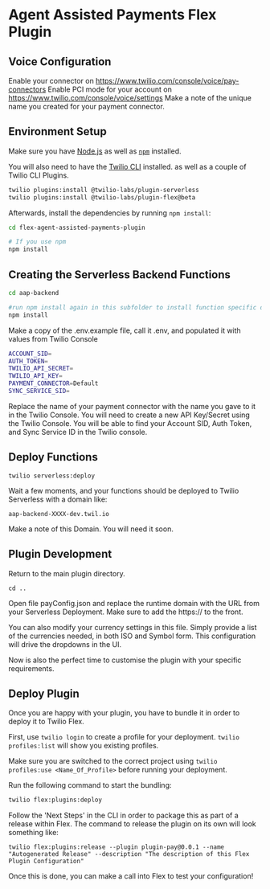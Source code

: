 # Agent Assisted Payments Flex Plugin

## Voice Configuration

Enable your <Pay /> connector on https://www.twilio.com/console/voice/pay-connectors
Enable PCI mode for your account on https://www.twilio.com/console/voice/settings
Make a note of the unique name you created for your payment connector.



## Environment Setup

Make sure you have [Node.js](https://nodejs.org) as well as [`npm`](https://npmjs.com) installed.

You will also need to have the [Twilio CLI](https://www.twilio.com/docs/twilio-cli/quickstart#install-twilio-cli) installed. as well as a couple of Twilio CLI Plugins.

```bash
twilio plugins:install @twilio-labs/plugin-serverless
twilio plugins:install @twilio-labs/plugin-flex@beta
```

Afterwards, install the dependencies by running `npm install`:


```bash
cd flex-agent-assisted-payments-plugin

# If you use npm
npm install
```

## Creating the Serverless Backend Functions
```bash
cd aap-backend

#run npm install again in this subfolder to install function specific dependancies
npm install


```

Make a copy of the .env.example file, call it .env, and populated it with values from Twilio Console

```bash
ACCOUNT_SID=
AUTH_TOKEN=
TWILIO_API_SECRET=
TWILIO_API_KEY=
PAYMENT_CONNECTOR=Default
SYNC_SERVICE_SID=
```

Replace the name of your payment connector with the name you gave to it in the Twilio Console. 
You will need to create a new API Key/Secret using the Twilio Console.
You will be able to find your Account SID, Auth Token, and Sync Service ID in the Twilio console. 

## Deploy Functions

`twilio serverless:deploy`

Wait a few moments, and your functions should be deployed to Twilio Serverless with a domain like:

`aap-backend-XXXX-dev.twil.io`

Make a note of this Domain. You will need it soon.


## Plugin Development

Return to the main plugin directory. 

`cd ..` 

Open file payConfig.json and replace the runtime domain with the URL from your Serverless Deployment. Make sure to add the https:// to the front. 

You can also modify your currency settings in this file. Simply provide a list of the currencies needed, in both ISO and Symbol form. This configuration will drive the dropdowns in the UI. 

Now is also the perfect time to customise the plugin with your specific requirements.

## Deploy Plugin

Once you are happy with your plugin, you have to bundle it in order to deploy it to Twilio Flex.

First, use `twilio login` to create a profile for your deployment. 
`twilio profiles:list` will show you existing profiles.

Make sure you are switched to the correct project using `twilio profiles:use <Name_Of_Profile>` before running your deployment.

Run the following command to start the bundling:

```bash
twilio flex:plugins:deploy
```

Follow the 'Next Steps' in the CLI in order to package this as part of a release within Flex. The command to release the plugin on its own will look something like:

`twilio flex:plugins:release --plugin plugin-pay@0.0.1 --name "Autogenerated Release" --description "The description of this Flex Plugin Configuration"`

Once this is done, you can make a call into Flex to test your configuration! 
